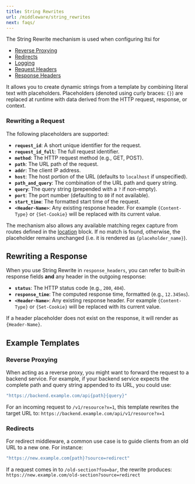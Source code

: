 ```yaml
---
title: String Rewrites
url: /middleware/string_rewrites
next: faqs/
---
```


The String Rewrite mechanism is used when configuring Itsi for
* [Reverse Proxying](/middleware/proxy)
* [Redirects](/middleware/redirect)
* [Logging](/middleware/log_requests)
* [Request Headers](/middleware/request_headers)
* [Response Headers](/middleware/response_headers)

It allows you to create dynamic strings from a template by combining literal text with placeholders. Placeholders (denoted using curly braces: `{}`) are replaced at runtime with data derived from the HTTP request, response, or context.

### Rewriting a Request

The following placeholders are supported:

- **`request_id`**: A short unique identifier for the request.
- **`request_id_full`**: The full request identifier.
- **`method`**: The HTTP request method (e.g., GET, POST).
- **`path`**: The URL path of the request.
- **`addr`**: The client IP address.
- **`host`**: The host portion of the URL (defaults to `localhost` if unspecified).
- **`path_and_query`**: The combination of the URL path and query string.
- **`query`**: The query string (prepended with a `?` if non-empty).
- **`port`**: The port number (defaulting to `80` if not available).
- **`start_time`**: The formatted start time of the request.
- **`<Header-Name>`**: Any existing response header. For example `{Content-Type}` or `{Set-Cookie}` will be replaced with its current value.

The mechanism also allows any available matching regex capture from routes defined in the [location](/middleware/location) block.
If no match is found, otherwise, the placeholder remains unchanged (i.e. it is rendered as `{placeholder_name}`).

## Rewriting a Response

When you use String Rewrite in `response_headers`, you can refer to built‑in response fields **and** any header in the outgoing response:

- **`status`**: The HTTP status code (e.g., `200`, `404`).
- **`response_time`**: The computed response time, formatted (e.g., `12.345ms`).
- **`<Header-Name>`**: Any existing response header. For example `{Content-Type}` or `{Set-Cookie}` will be replaced with its current value.

If a header placeholder does not exist on the response, it will render as `{Header-Name}`.

## Example Templates

### Reverse Proxying

When acting as a reverse proxy, you might want to forward the request to a backend service. For example, if your backend service expects the complete path and query string appended to its URL, you could use:

```ruby
"https://backend.example.com/api{path}{query}"
```

For an incoming request to `/v1/resource?x=1`, this template rewrites the target URL to:
`https://backend.example.com/api/v1/resource?x=1`

### Redirects

For redirect middleware, a common use case is to guide clients from an old URL to a new one. For instance:

```ruby
"https://new.example.com{path}?source=redirect"
```

If a request comes in to `/old-section?foo=bar`, the rewrite produces:
`https://new.example.com/old-section?source=redirect`
